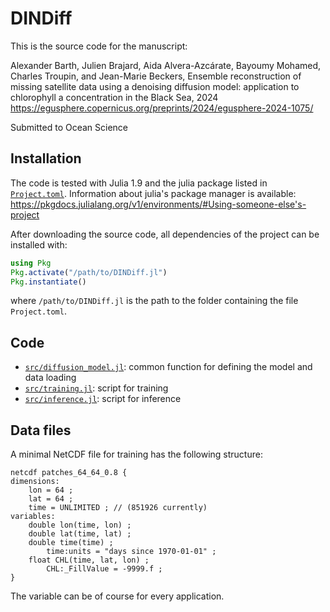 # DINDiff


This is the source code for the manuscript:

Alexander Barth, Julien Brajard, Aida Alvera-Azcárate, Bayoumy Mohamed, Charles Troupin, and Jean-Marie Beckers,
Ensemble reconstruction of missing satellite data using a denoising diffusion model: application to chlorophyll a concentration in the Black Sea, 2024
https://egusphere.copernicus.org/preprints/2024/egusphere-2024-1075/

Submitted to Ocean Science

## Installation

The code is tested with Julia 1.9 and the julia package listed in [`Project.toml`](Project.toml).
Information about julia's package manager is available: https://pkgdocs.julialang.org/v1/environments/#Using-someone-else's-project

After downloading the source code, all dependencies of the project can be installed with:

```julia
using Pkg
Pkg.activate("/path/to/DINDiff.jl")
Pkg.instantiate()
```

where `/path/to/DINDiff.jl` is the path to the folder containing the file `Project.toml`.

## Code

* [`src/diffusion_model.jl`](src/diffusion_model.jl): common function for defining the model and data loading
* [`src/training.jl`](src/training.jl): script for training
* [`src/inference.jl`](src/inference.jl): script for inference

## Data files

A minimal NetCDF file for training has the following structure:

```
netcdf patches_64_64_0.8 {
dimensions:
	lon = 64 ;
	lat = 64 ;
	time = UNLIMITED ; // (851926 currently)
variables:
	double lon(time, lon) ;
	double lat(time, lat) ;
	double time(time) ;
		time:units = "days since 1970-01-01" ;
	float CHL(time, lat, lon) ;
		CHL:_FillValue = -9999.f ;
}
```

The variable can be of course for every application. 
